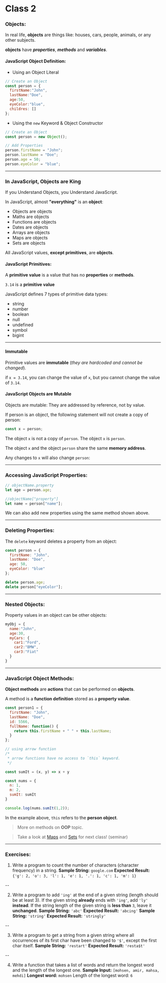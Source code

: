 # Class 2

### Objects:

In real life, **objects** are things like: houses, cars, people, animals, or any other subjects.

**objects** have ***properties***, ***methods*** and ***variables***.

#### JavaScript Object Definition:

- Using an Object Literal
```javascript
// Create an Object
const person = {
  firstName:"John",
  lastName:"Doe",
  age:50,
  eyeColor:"blue",
  childres: []
};
```

- Using the `new` Keyword & Object Constructor
```javascript
// Create an Object
const person = new Object();

// Add Properties
person.firstName = "John";
person.lastName = "Doe";
person.age = 50;
person.eyeColor = "blue";
```

---

### In JavaScript, Objects are King

If you Understand Objects, you Understand JavaScript.

In JavaScript, almost **"everything"** is an **object**:


- Objects are objects
- Maths are objects
- Functions are objects
- Dates are objects
- Arrays are objects
- Maps are objects
- Sets are objects

All JavaScript values, **except primitives**, are **objects**.

#### JavaScript Primitives:

A **primitive value** is a value that has no **properties** or **methods**.

`3.14` is a **primitive value**

JavaScript defines 7 types of primitive data types:


- string
- number
- boolean
- null
- undefined
- symbol
- bigint

---

#### Immutable

Primitive values are **immutable** (*they are hardcoded and cannot be changed*).

if `x = 3.14`, you can change the value of `x`, but you cannot change the value of `3.14`.

#### JavaScript Objects are Mutable

Objects are mutable: They are addressed by reference, not by value.

If person is an object, the following statement will not create a copy of person:

```javascript
const x = person;
```

The object `x` is not a copy of `person`. The object `x` is `person`.

The object `x` and the object `person` share the same **memory address**.

Any changes to `x` will also change `person`:

---

### Accessing JavaScript Properties:

```javascript
// objectName.property
let age = person.age;

//objectName["property"]
let name = person["name"];
```

We can also add new properties using the same method shown above.

---

### Deleting Properties:

The `delete` keyword deletes a property from an object:

```javascript
const person = {
  firstName: "John",
  lastName: "Doe",
  age: 50,
  eyeColor: "blue"
};

delete person.age;
delete person["eyeColor"];
```

---

### Nested Objects:

Property values in an object can be other objects:

```javascript
myObj = {
  name:"John",
  age:30,
  myCars: {
    car1:"Ford",
    car2:"BMW",
    car3:"Fiat"
  }
}
```

---

### JavaScript Object Methods:


**Object methods** are **actions** that can be performed on **objects**.

A method is a **function definition** stored as a **property value**.

```javascript
const person1 = {
  firstName: "John",
  lastName: "Doe",
  id: 5566,
  fullName: function() {
    return this.firstName + " " + this.lastName;
  }
};

// using arrow function
/*
 * arrow functions have no access to `this` keyword.
 */

const sumIt = (x, y) => x + y

const nums = {
  n: 1,
  m: 2,
  sumIt: sumIt
}

console.log(nums.sumIt(1,2));
```

In the example above, `this` refers to the **person object**.

> More on methods on **OOP** topic.

> Take a look at [Maps](https://developer.mozilla.org/en-US/docs/Web/JavaScript/Reference/Global_Objects/Map) and [Sets](https://developer.mozilla.org/en-US/docs/Web/JavaScript/Reference/Global_Objects/Set) for next class! (seminar)

---

### Exercises:

1. Write a program to count the number of characters (character frequency) in a string. 
**Sample String:** `google.com`
**Expected Result:** `{'g': 2, 'o': 3, 'l': 1, 'e': 1, '.': 1, 'c': 1, 'm': 1}`

--

2. Write a program to add `'ing'` at the end of a given string 
(length should be at least 3).
If the given string **already** ends with `'ing'`, add `'ly'` **instead**.
If the string length of the given string is **less than** `3`, leave it **unchanged**. 
**Sample String:** `'abc'`
**Expected Result:** `'abcing'`
**Sample String:** `'string'`
**Expected Result:** `'stringly'`

--

3. Write a program to get a string from a given string 
where all occurrences of its first char have been changed to `'$'`, 
except the first char itself. 
**Sample String:** `'restart'`
**Expected Result:** `'resta$t'`

--

4. Write a function that takes a list of words and return the 
longest word and the length of the longest one. 
**Sample Input:** `[mohsen, amir, mahsa, mehdi]`
**Longest word:** `mohsen`
Length of the longest word: `6`